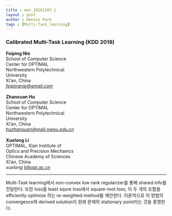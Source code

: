 ```yaml
---
title : mon_20181203_1
layout : post
author : Heesoo Park
tags : [Multi-Task_learning]
---
```


<h3>Calibrated Multi-Task Learning (KDD 2018)</h3>


<p>

<b>Feiping Nie</b><br/>
School of Computer Science<br/>
Center for OPTIMAL<br/>
Northwestern Polytechnical<br/>
University<br/>
Xi’an, China<Br/>
<em>feipingnie@gmail.com</em><br/><Br/>
<b>Zhanxuan Hu</b><br/>
School of Computer Science<br/>
Center for OPTIMAL<br/>
Northwestern Polytechnical<br/>
University<br/>
Xi’an, China<br/>
<em>huzhanxuan@mail.nwpu.edu.cn</em><br/><Br/>
<b>Xuelong Li</b><Br/>
OPTIMAL, Xian Institute of<br/>
Optics and Precision Mechanics<br/>
Chinese Academy of Sciences<br/>
Xi’an, China<br/>
<em>xuelong li@opt.ac.cn</em>








</p>

<hr />
<p>
Multi-Task learning에서 non-convex low rank regularizer를 통해 shared info를 전달한다. 또한 loss를 least squre loss에서 square-root loss, 이 두 개의 조합을 efficiently optimize 하는 re-weighted method를 제안한다. 이론적으로 이 방법의 convergence와 derived solution이 원래 문제의 stationary point라는 것을 증명한다.
</p>
